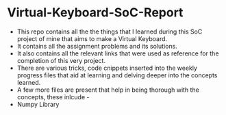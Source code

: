 # Virtual-Keyboard-SoC-Report

 * This repo contains all the the things that I learned during this SoC project of mine that aims to make a Virtual Keyboard.
 * It contains all the assignment problems and its solutions. 
 * It also contains all the relevant links that were used as reference for the completion of this very project.
 * There are various tricks, code cnippets inserted into the weekly progress files that aid at learning and delving deeper into the concepts learned.
 * A few more files are present that help in being thorough with the concepts, these inlcude - 
  * Numpy Library
